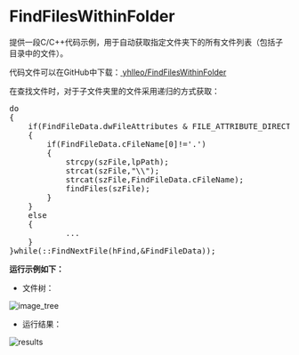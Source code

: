 # FindFilesWithinFolder

提供一段C/C++代码示例，用于自动获取指定文件夹下的所有文件列表（包括子目录中的文件）。

代码文件可以在GitHub中下载：<a href="https://github.com/yhlleo/FindFilesWithinFolder"> <span class="lang:default decode:true  crayon-inline " >yhlleo/FindFilesWithinFolder</span> </a>

 在查找文件时，对于子文件夹里的文件采用递归的方式获取：

<pre class="lang:default mark:10 decode:true " >do
{
	if(FindFileData.dwFileAttributes & FILE_ATTRIBUTE_DIRECTORY)
	{
		if(FindFileData.cFileName[0]!='.')
 		{
			strcpy(szFile,lpPath);
			strcat(szFile,"\\");
			strcat(szFile,FindFileData.cFileName);
			findFiles(szFile);
		}
	}
	else
	{
            ...
	}
}while(::FindNextFile(hFind,&FindFileData));</pre> 

<strong>运行示例如下：</strong>

 - 文件树：

<img src="http://img.blog.csdn.net/20160329184010555" alt="image_tree" />

 - 运行结果：

<img src="http://img.blog.csdn.net/20160329184255009" alt="results" />

